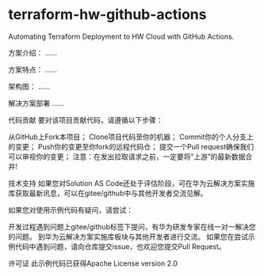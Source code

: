# terraform-hw-github-actions
Automating Terraform Deployment to HW Cloud with GitHub Actions.


方案介绍：
……

方案特点：
……

架构图：
……

解决方案部署
……

代码贡献
要对该项目贡献代码，请遵循以下步骤：

从GitHub上Fork本项目；
Clone项目代码至你的机器；
Commit你的个人分支上的变更；
Push你的变更至你fork的远程代码仓；
提交一个Pull request确保我们可以审视你的变更；
注意：在发出拉取请求之前，一定要将“上游”的最新数据合并!

技术支持
如果您对Solution AS Code还处于评估阶段，可在华为云解决方案实施库获取最新讯息，可以在gitee/github中与其他开发者交流见解。

如果您对使用示例代码有疑问，请尝试：

开发过程遇到问题上gitee/github标签下提问，有华为研发专家在线一对一解决您的问题。
到华为云解决方案实施库板块与其他开发者进行交流。
如果您在尝试示例代码中遇到问题，请向仓库提交issue，也欢迎您提交Pull Request。

许可证
此示例代码已获得Apache License version 2.0
